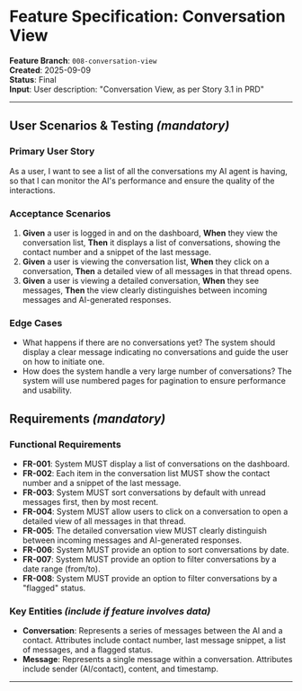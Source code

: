 # Feature Specification: Conversation View

**Feature Branch**: `008-conversation-view`  
**Created**: 2025-09-09  
**Status**: Final  
**Input**: User description: "Conversation View, as per Story 3.1 in PRD"

---

## User Scenarios & Testing *(mandatory)*

### Primary User Story
As a user, I want to see a list of all the conversations my AI agent is having, so that I can monitor the AI's performance and ensure the quality of the interactions.

### Acceptance Scenarios
1. **Given** a user is logged in and on the dashboard, **When** they view the conversation list, **Then** it displays a list of conversations, showing the contact number and a snippet of the last message.
2. **Given** a user is viewing the conversation list, **When** they click on a conversation, **Then** a detailed view of all messages in that thread opens.
3. **Given** a user is viewing a detailed conversation, **When** they see messages, **Then** the view clearly distinguishes between incoming messages and AI-generated responses.

### Edge Cases
- What happens if there are no conversations yet? The system should display a clear message indicating no conversations and guide the user on how to initiate one.
- How does the system handle a very large number of conversations? The system will use numbered pages for pagination to ensure performance and usability.

## Requirements *(mandatory)*

### Functional Requirements
- **FR-001**: System MUST display a list of conversations on the dashboard.
- **FR-002**: Each item in the conversation list MUST show the contact number and a snippet of the last message.
- **FR-003**: System MUST sort conversations by default with unread messages first, then by most recent.
- **FR-004**: System MUST allow users to click on a conversation to open a detailed view of all messages in that thread.
- **FR-005**: The detailed conversation view MUST clearly distinguish between incoming messages and AI-generated responses.
- **FR-006**: System MUST provide an option to sort conversations by date.
- **FR-007**: System MUST provide an option to filter conversations by a date range (from/to).
- **FR-008**: System MUST provide an option to filter conversations by a "flagged" status.

### Key Entities *(include if feature involves data)*
- **Conversation**: Represents a series of messages between the AI and a contact. Attributes include contact number, last message snippet, a list of messages, and a flagged status.
- **Message**: Represents a single message within a conversation. Attributes include sender (AI/contact), content, and timestamp.

---